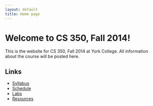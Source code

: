 ```yaml
---
layout: default
title: Home page
---
```


# Welcome to CS 350, Fall 2014!

This is the website for CS 350, Fall 2014 at York College.
All information about the course will be posted here.

## Links

<div class="linkcolumn">
<ul>
  <li><a href="syllabus.html">Syllabus</a></li>
  <li><a href="schedule.html">Schedule</a></li>
  <li><a href="labs/index.html">Labs</a></li>
  <li><a href="resources.html">Resources</a></li>
<!--  <li><a href="submitting.html">Submitting labs and assignments</a></li>-->
<!--  <li><a href="https://cs.ycp.edu/marmoset">Marmoset (submission server)</a></li>-->
</ul>
</div>


<div style="clear: both;"></div>

<!-- vim:set wrap: ­-->
<!-- vim:set linebreak: -->
<!-- vim:set nolist: -->
